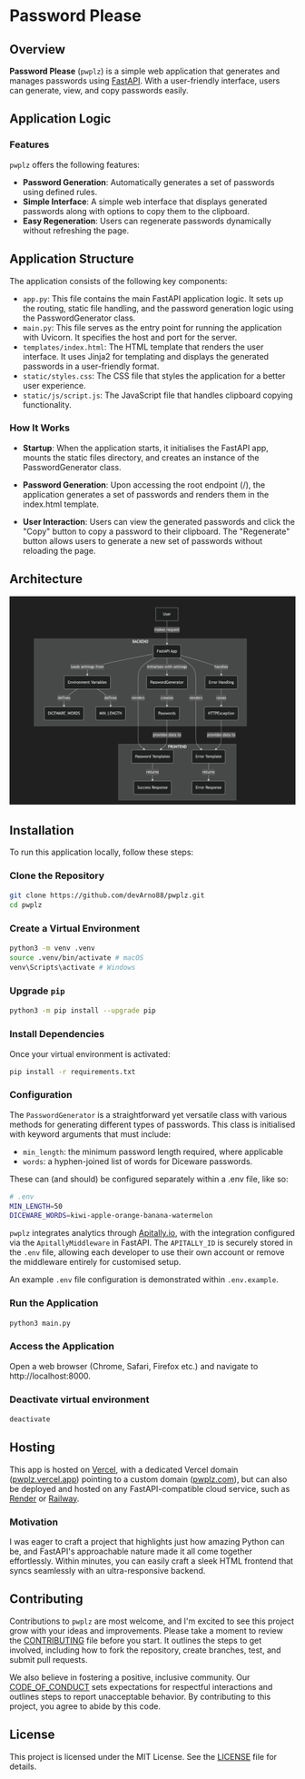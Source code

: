 # Password Please

## Overview

**Password Please** (`pwplz`) is a simple web application that generates and manages passwords using [FastAPI](https://fastapi.tiangolo.com/tutorial/). With a user-friendly interface, users can generate, view, and copy passwords easily.

## Application Logic

### Features

`pwplz` offers the following features:

-   **Password Generation**: Automatically generates a set of passwords using defined rules.
-   **Simple Interface**: A simple web interface that displays generated passwords along with options to copy them to the clipboard.
-   **Easy Regeneration**: Users can regenerate passwords dynamically without refreshing the page.

## Application Structure

The application consists of the following key components:

-   `app.py`: This file contains the main FastAPI application logic. It sets up the routing, static file handling, and the password generation logic using the PasswordGenerator class.
-   `main.py`: This file serves as the entry point for running the application with Uvicorn. It specifies the host and port for the server.
-   `templates/index.html`: The HTML template that renders the user interface. It uses Jinja2 for templating and displays the generated passwords in a user-friendly format.
-   `static/styles.css`: The CSS file that styles the application for a better user experience.
-   `static/js/script.js`: The JavaScript file that handles clipboard copying functionality.

### How It Works

-   **Startup**: When the application starts, it initialises the FastAPI app, mounts the static files directory, and creates an instance of the PasswordGenerator class.

-   **Password Generation**: Upon accessing the root endpoint (/), the application generates a set of passwords and renders them in the index.html template.

-   **User Interaction**: Users can view the generated passwords and click the "Copy" button to copy a password to their clipboard. The "Regenerate" button allows users to generate a new set of passwords without reloading the page.

## Architecture

![pwplz Block Diagram](static/pwplz-block-diagram.png)

## Installation

To run this application locally, follow these steps:

### Clone the Repository

```bash
git clone https://github.com/devArno88/pwplz.git
cd pwplz
```

### Create a Virtual Environment

```bash
python3 -m venv .venv
source .venv/bin/activate # macOS
venv\Scripts\activate # Windows
```

### Upgrade `pip`

```bash
python3 -m pip install --upgrade pip
```

### Install Dependencies

Once your virtual environment is activated:

```bash
pip install -r requirements.txt
```

### Configuration

The `PasswordGenerator` is a straightforward yet versatile class with various methods for generating different types of passwords. This class is initialised with keyword arguments that must include:

-   `min_length`: the minimum password length required, where applicable
-   `words`: a hyphen-joined list of words for Diceware passwords.

These can (and should) be configured separately within a .env file, like so:

```bash
# .env
MIN_LENGTH=50
DICEWARE_WORDS=kiwi-apple-orange-banana-watermelon
```

`pwplz` integrates analytics through [Apitally.io](https://apitally.io/), with the integration configured via the `ApitallyMiddleware` in FastAPI. The `APITALLY_ID` is securely stored in the `.env` file, allowing each developer to use their own account or remove the middleware entirely for customised setup.

An example `.env` file configuration is demonstrated within `.env.example`.

### Run the Application

```bash
python3 main.py
```

### Access the Application

Open a web browser (Chrome, Safari, Firefox etc.) and navigate to http://localhost:8000.

### Deactivate virtual environment

```bash
deactivate
```

## Hosting

This app is hosted on [Vercel](https://vercel.com/), with a dedicated Vercel domain ([pwplz.vercel.app](https://pwplz.vercel.app)) pointing to a custom domain ([pwplz.com](https://pwplz.com)), but can also be deployed and hosted on any FastAPI-compatible cloud service, such as [Render](https://render.com/) or [Railway](https://railway.app/).

### Motivation

I was eager to craft a project that highlights just how amazing Python can be, and FastAPI's approachable nature made it all come together effortlessly. Within minutes, you can easily craft a sleek HTML frontend that syncs seamlessly with an ultra-responsive backend.

## Contributing

Contributions to `pwplz` are most welcome, and I'm excited to see this project grow with your ideas and improvements. Please take a moment to review the [CONTRIBUTING](./CONTRIBUTING.md) file before you start. It outlines the steps to get involved, including how to fork the repository, create branches, test, and submit pull requests.

We also believe in fostering a positive, inclusive community. Our [CODE_OF_CONDUCT](./CODE_OF_CONDUCT.md) sets expectations for respectful interactions and outlines steps to report unacceptable behavior. By contributing to this project, you agree to abide by this code.

## License

This project is licensed under the MIT License. See the [LICENSE](./LICENSE) file for details.
